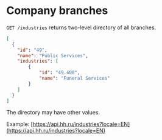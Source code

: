 # Company branches

`GET /industries` returns two-level directory of all branches.

```json
[
  {
    "id": "49",
    "name": "Public Services",
    "industries": [
        {
            "id": "49.408",
            "name": "Funeral Services"
        }
    ]
  }
]
```

The directory may have other values.

Example: [https://api.hh.ru/industries?locale=EN](https://api.hh.ru/industries?locale=EN)
